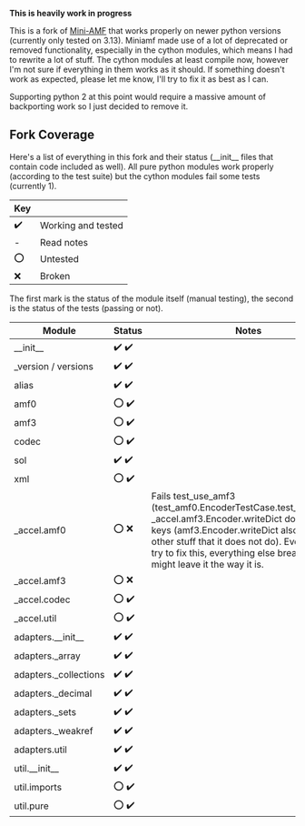 <b>This is heavily work in progress</b>

This is a fork of <a href="https://pypi.org/project/Mini-AMF/">Mini-AMF</a> that works properly on newer python versions (currently only tested on 3.13). Miniamf made use of a lot of deprecated or removed functionality, especially in the cython modules, which means I had to rewrite a lot of stuff. The cython modules at least compile now, however I'm not sure if everything in them works as it should. If something doesn't work as expected, please let me know, I'll try to fix it as best as I can.

Supporting python 2 at this point would require a massive amount of backporting work so I just decided to remove it.

## Fork Coverage
Here's a list of everything in this fork and their status (&#95;&#95;init&#95;&#95; files that contain code included as well). All pure python modules work properly (according to the test suite) but the cython modules fail some tests (currently 1).

| Key |              |
| --- | ------------ |
| :heavy_check_mark: | Working and tested |
| - | Read notes |
| :o: | Untested |
| :x: | Broken |

The first mark is the status of the module itself (manual testing), the second is the status of the tests (passing or not).

| Module       | Status | Notes      |
| ------------ | ------ | ---------- |
| &#95;&#95;init&#95;&#95; | :heavy_check_mark: :heavy_check_mark: | |
| &#95;version / versions | :heavy_check_mark: :heavy_check_mark: | |
| alias | :heavy_check_mark: :heavy_check_mark: | |
| amf0 | :o: :heavy_check_mark: | |
| amf3 | :o: :heavy_check_mark: | |
| codec | :o: :heavy_check_mark: | |
| sol | :heavy_check_mark: :heavy_check_mark: | |
| xml | :o: :heavy_check_mark: | |
| &#95;accel.amf0 | :o: :x: | Fails test_use_amf3 (test_amf0.EncoderTestCase.test_use_amf3). _accel.amf3.Encoder.writeDict does not sort keys (amf3.Encoder.writeDict also does other stuff that it does not do). Every time I try to fix this, everything else breaks so I might leave it the way it is. |
| &#95;accel.amf3 | :o: :x: | |
| &#95;accel.codec | :o: :heavy_check_mark: | |
| &#95;accel.util | :o: :heavy_check_mark: | |
| adapters.&#95;&#95;init&#95;&#95; | :heavy_check_mark: :heavy_check_mark: | |
| adapters.&#95;array | :heavy_check_mark: :heavy_check_mark: | |
| adapters.&#95;collections | :heavy_check_mark: :heavy_check_mark: | |
| adapters.&#95;decimal | :heavy_check_mark: :heavy_check_mark: | |
| adapters.&#95;sets | :heavy_check_mark: :heavy_check_mark: | |
| adapters.&#95;weakref | :heavy_check_mark: :heavy_check_mark: | |
| adapters.util | :heavy_check_mark: :heavy_check_mark: | |
| util.&#95;&#95;init&#95;&#95; | :heavy_check_mark: :heavy_check_mark: | |
| util.imports | :o: :heavy_check_mark: | |
| util.pure | :o: :heavy_check_mark: | |
